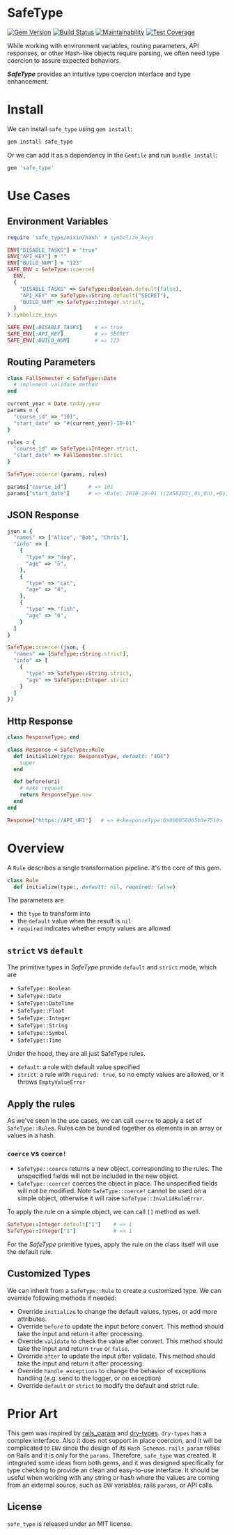 SafeType
======
[![Gem Version](https://badge.fury.io/rb/safe_type.svg)](https://badge.fury.io/rb/safe_type)
[![Build Status](https://travis-ci.org/chanzuckerberg/safe_type.svg?branch=master)](https://travis-ci.org/chanzuckerberg/safe_type)
[![Maintainability](https://api.codeclimate.com/v1/badges/7fbc9a4038b86ef639e1/maintainability)](https://codeclimate.com/github/chanzuckerberg/safe_type/maintainability)
[![Test Coverage](https://api.codeclimate.com/v1/badges/7fbc9a4038b86ef639e1/test_coverage)](https://codeclimate.com/github/chanzuckerberg/safe_type/test_coverage)

While working with environment variables, routing parameters, API responses,
  or other Hash-like objects require parsing,
  we often need type coercion to assure expected behaviors.

***SafeType*** provides an intuitive type coercion interface and type enhancement.

# Install

We can install `safe_type` using `gem install`: 

```bash
gem install safe_type
```

Or we can add it as a dependency in the `Gemfile` and run `bundle install`:

```ruby
gem 'safe_type'
```

# Use Cases
## Environment Variables
```ruby
require 'safe_type/mixin/hash' # symbolize_keys

ENV["DISABLE_TASKS"] = "true"
ENV["API_KEY"] = ""
ENV["BUILD_NUM"] = "123"
SAFE_ENV = SafeType::coerce(
  ENV,
  {
    "DISABLE_TASKS" => SafeType::Boolean.default(false),
    "API_KEY" => SafeType::String.default("SECRET"),
    "BUILD_NUM" => SafeType::Integer.strict,
  }
).symbolize_keys

SAFE_ENV[:DISABLE_TASKS]    # => true
SAFE_ENV[:API_KEY]          # => SECRET
SAFE_ENV[:BUILD_NUM]        # => 123
```
## Routing Parameters
```ruby
class FallSemester < SafeType::Date
  # implement validate method
end

current_year = Date.today.year
params = {
  "course_id" => "101",
  "start_date" => "#{current_year}-10-01"
}

rules = {
  "course_id" => SafeType::Integer.strict,
  "start_date" => FallSemester.strict
}

SafeType::coerce!(params, rules)

params["course_id"]       # => 101
params["start_date"]      # => <Date: 2018-10-01 ((2458393j,0s,0n),+0s,2299161j)>
```
## JSON Response
```ruby
json = {
  "names" => ["Alice", "Bob", "Chris"],
  "info" => [
    {
      "type" => "dog",
      "age" => "5",
    },
    {
      "type" => "cat",
      "age" => "4",
    },
    {
      "type" => "fish",
      "age" => "6",
    }
  ]
}

SafeType::coerce!(json, {
  "names" => [SafeType::String.strict],
  "info" => [
    {
      "type" => SafeType::String.strict,
      "age" => SafeType::Integer.strict
    }
  ]
})
```
## Http Response
```ruby
class ResponseType; end

class Response < SafeType::Rule
  def initialize(type: ResponseType, default: "404")
    super
  end

  def before(uri)
    # make request
    return ResponseType.new 
  end
end

Response["https://API_URI"]   # => #<ResponseType:0x000056005b3e7518>
```

# Overview 
A `Rule` describes a single transformation pipeline. It's the core of this gem.
```ruby
class Rule
  def initialize(type:, default: nil, required: false)
```
The parameters are
- the `type` to transform into
- the `default` value when the result is `nil`
- `required` indicates whether empty values are allowed

## `strict` vs `default`
The primitive types in *SafeType* provide `default` and `strict` mode, which are
- `SafeType::Boolean`
- `SafeType::Date`
- `SafeType::DateTime`
- `SafeType::Float`
- `SafeType::Integer`
- `SafeType::String`
- `SafeType::Symbol`
- `SafeType::Time`

Under the hood, they are all just SafeType rules.
- `default`: a rule with default value specified
- `strict`: a rule with `required: true`, so no empty values are allowed, or it throws `EmptyValueError`

## Apply the rules
As we've seen in the use cases, we can call `coerce` to apply a set of `SafeType::Rule`s.
Rules can be bundled together as elements in an array or values in a hash.

### `coerce` vs `coerce!`
- `SafeType::coerce` returns a new object, corresponding to the rules. The unspecified fields will not be included in the new object.
- `SafeType::coerce!` coerces the object in place. The unspecified fields will not be modified.
Note `SafeType::coerce!` cannot be used on a simple object, otherwise it will raise `SafeType::InvalidRuleError`. 

To apply the rule on a simple object, we can call `[]` method as well.
```ruby
SafeType::Integer.default["1"]    # => 1
SafeType::Integer["1"]            # => 1
```
For the *SafeType* primitive types, apply the rule on the class itself will use the default rule.

## Customized Types
We can inherit from a `SafeType::Rule` to create a customized type.
We can override following methods if needed:
- Override `initialize` to change the default values, types, or add more attributes.
- Override `before` to update the input before convert. This method should take the input and return it after processing.
- Override `validate` to check the value after convert. This method should take the input and return `true` or `false`.
- Override `after` to update the input after validate. This method should take the input and return it after processing.
- Override `handle_exceptions` to change the behavior of exceptions handling (e.g: send to the logger, or no exception) 
- Override `default` or `strict` to modify the default and strict rule.

# Prior Art
This gem was inspired by [rails_param](https://github.com/nicolasblanco/rails_param)
and [dry-types](https://github.com/dry-rb/dry-types). `dry-types` has a complex interface. 
Also it does not support in place coercion, and it will be complicated to `ENV` since the design of its
`Hash Schemas`. `rails_param` relies on Rails and it is only for the `params`. 
Therefore, `safe_type` was created. It integrated some ideas from both gems, 
and it was designed specifically for type checking to provide an clean and easy-to-use interface.
It should be useful when working with any string or hash where the values are coming from an external source, 
such as `ENV` variables, rails `params`, or API calls.

## License
`safe_type` is released under an MIT license.
